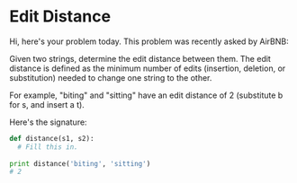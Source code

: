 # Edit Distance

Hi, here's your problem today. This problem was recently asked by AirBNB:

Given two strings, determine the edit distance between them. The edit distance is defined as the minimum number of edits (insertion, deletion, or substitution) needed to change one string to the other.

For example, "biting" and "sitting" have an edit distance of 2 (substitute b for s, and insert a t).

Here's the signature:

```python
def distance(s1, s2):
  # Fill this in.
         
print distance('biting', 'sitting')
# 2
```
